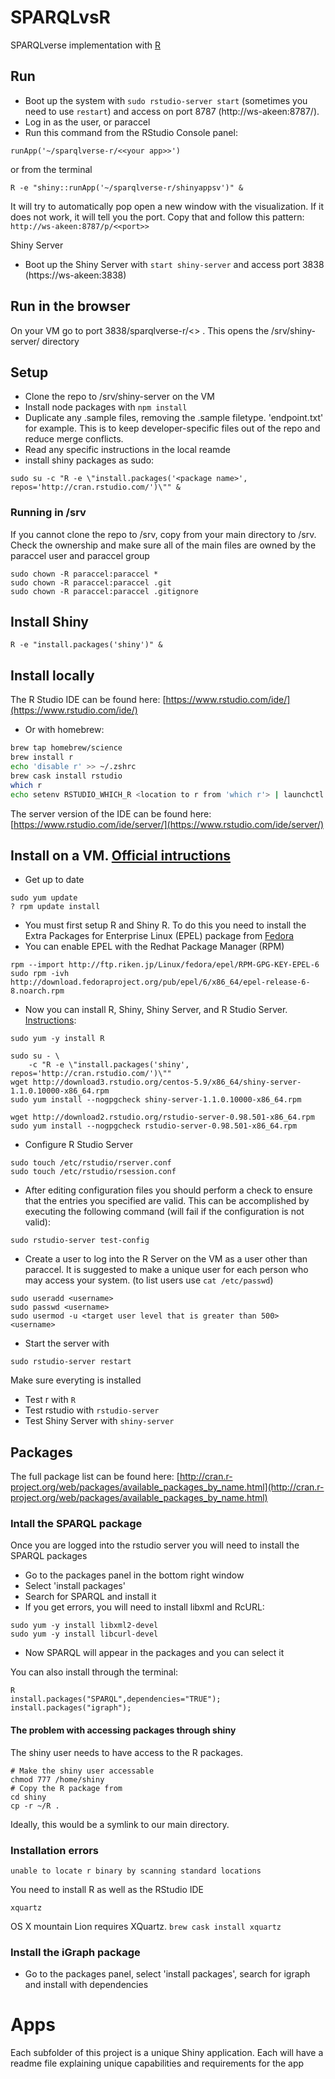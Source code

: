 # SPARQLvsR

SPARQLverse implementation with [R](http://www.rstudio.com/)

## Run

- Boot up the system with `sudo rstudio-server start` (sometimes you need to use `restart`) and access on port 8787 (http://ws-akeen:8787/).
- Log in as the user, or paraccel
- Run this command from the RStudio Console panel:
```
runApp('~/sparqlverse-r/<<your app>>')
```
or from the terminal 
```
R -e "shiny::runApp('~/sparqlverse-r/shinyappsv')" &
```
It will try to automatically pop open a new window with the visualization. If it does not work, it will tell you the port. Copy that and follow this pattern: `http://ws-akeen:8787/p/<<port>>`

Shiny Server

- Boot up the Shiny Server with `start shiny-server` and access port 3838 (https://ws-akeen:3838)

## Run in the browser

On your VM go to port 3838/sparqlverse-r/<<your app>> . This opens the /srv/shiny-server/ directory

## Setup 

- Clone the repo to /srv/shiny-server on the VM
- Install node packages with `npm install`
- Duplicate any .sample files, removing the .sample filetype. 'endpoint.txt' for example. This is to keep developer-specific files out of the repo and reduce merge conflicts.
- Read any specific instructions in the local reamde
- install shiny packages as sudo:
```
sudo su -c "R -e \"install.packages('<package name>', repos='http://cran.rstudio.com/')\"" &
```

### Running in /srv
If you cannot clone the repo to /srv, copy from your main directory to /srv. Check the ownership and make sure all of the main files are owned by the paraccel user and paraccel group
```
sudo chown -R paraccel:paraccel *
sudo chown -R paraccel:paraccel .git 
sudo chown -R paraccel:paraccel .gitignore
```
## Install Shiny
```
R -e "install.packages('shiny')" &
```

## Install locally

The R Studio IDE can be found here: [https://www.rstudio.com/ide/](https://www.rstudio.com/ide/)
- Or with homebrew:
```bash
brew tap homebrew/science
brew install r
echo 'disable r' >> ~/.zshrc
brew cask install rstudio
which r
echo setenv RSTUDIO_WHICH_R <location to r from 'which r'> | launchctl
```

The server version of the IDE can be found here: [https://www.rstudio.com/ide/server/](https://www.rstudio.com/ide/server/)

## Install on a VM. [Official intructions](http://www.rstudio.com/shiny/server/install-opensource)

- Get up to date
```
sudo yum update
? rpm update install
```
- You must first setup R and Shiny R. To do this you need to install the Extra Packages for Enterprise Linux (EPEL) package from [Fedora](https://fedoraproject.org/wiki/EPEL) 
- You can enable EPEL with the Redhat Package Manager (RPM)
```
rpm --import http://ftp.riken.jp/Linux/fedora/epel/RPM-GPG-KEY-EPEL-6
sudo rpm -ivh http://download.fedoraproject.org/pub/epel/6/x86_64/epel-release-6-8.noarch.rpm
```
- Now you can install R, Shiny, Shiny Server, and R Studio Server. [Instructions](http://www.rstudio.com/shiny/server/install-opensource):
```
sudo yum -y install R

sudo su - \
    -c "R -e \"install.packages('shiny', repos='http://cran.rstudio.com/')\""
wget http://download3.rstudio.org/centos-5.9/x86_64/shiny-server-1.1.0.10000-x86_64.rpm
sudo yum install --nogpgcheck shiny-server-1.1.0.10000-x86_64.rpm

wget http://download2.rstudio.org/rstudio-server-0.98.501-x86_64.rpm
sudo yum install --nogpgcheck rstudio-server-0.98.501-x86_64.rpm
```
- Configure R Studio Server
```
sudo touch /etc/rstudio/rserver.conf
sudo touch /etc/rstudio/rsession.conf
```
- After editing configuration files you should perform a check to ensure that the entries you specified are valid. This can be accomplished by executing the following command (will fail if the configuration is not valid):
```
sudo rstudio-server test-config
```
- Create a user to log into the R Server on the VM as a user other than paraccel. It is suggested to make a unique user for each person who may access your system. (to list users use `cat /etc/passwd`)
```
sudo useradd <username>
sudo passwd <username>
sudo usermod -u <target user level that is greater than 500> <username>
```
- Start the server with
```
sudo rstudio-server restart
```

Make sure everyting is installed

- Test r with `R`
- Test rstudio with `rstudio-server`
- Test Shiny Server with `shiny-server`

## Packages

The full package list can be found here: [http://cran.r-project.org/web/packages/available_packages_by_name.html](http://cran.r-project.org/web/packages/available_packages_by_name.html)


### Intall the SPARQL package
Once you are logged into the rstudio server you will need to install the SPARQL packages

- Go to the packages panel in the bottom right window
- Select 'install packages'
- Search for SPARQL and install it
- If you get errors, you will need to install libxml and RcURL:
```
sudo yum -y install libxml2-devel
sudo yum -y install libcurl-devel
```
- Now SPARQL will appear in the packages and you can select it

You can also install through the terminal:
```
R
install.packages("SPARQL",dependencies="TRUE");
install.packages("igraph");
```

#### The problem with accessing packages through shiny

The shiny user needs to have access to the R packages.

```
# Make the shiny user accessable
chmod 777 /home/shiny
# Copy the R package from 
cd shiny
cp -r ~/R .
```

Ideally, this would be a symlink to our main directory. 

### Installation errors

`unable to locate r binary by scanning standard locations`

You need to install R as well as the RStudio IDE

`xquartz`

OS X mountain Lion requires XQuartz.
`brew cask install xquartz`

### Install the iGraph package

- Go to the packages panel, select 'install packages', search for igraph and install with dependencies

# Apps

Each subfolder of this project is a unique Shiny application. Each will have a readme file explaining unique capabilities and requirements for the app

